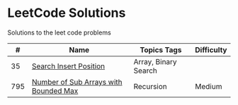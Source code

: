 # LeetCode Solutions
Solutions to the leet code problems

| # | Name | Topics Tags | Difficulty |
| - | ---- | ----------- | ---- |
| 35 | [Search Insert Position](/35-search-insert-position.py) | Array, Binary Search |  | Easy
| 795 | [Number of Sub Arrays with Bounded Max](/795-number-of-sub-arrays-with-bounded-maximum.py) | Recursion | Medium

